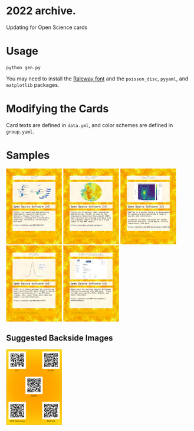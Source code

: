 # 2022 archive.

Updating for Open Science cards


# Usage

```
python gen.py
```

You may need to install the [Raleway font](https://fonts.google.com/specimen/Raleway) and the `poisson_disc`, `pyyaml`, and `matplotlib` packages.

# Modifying the Cards

Card texts are defined in `data.yml`, and color schemes are defined in `group.yaml`.


# Samples

<img src='cards-groups/Open-Source-Software-1-ACT-card.png' width='30%' /> <img src='cards-groups/Open-Source-Software-2-Py-ART-card.png' width='30%' /> <img src='cards-groups/Open-Source-Software-3-RadTraQ-card.png' width='30%' /> <img src='cards-groups/Open-Source-Software-4-PySP2-card.png' width='30%' /> <img src='cards-groups/Open-Source-Software-5-ARM-Notebooks-card.png' width='30%' /> 

## Suggested Backside Images
<img src='cards-groups/backside.png' width='30%' />
